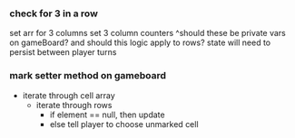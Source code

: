 ### check for 3 in a row

set arr for 3 columns
set 3 column counters
^should these be private vars on gameBoard?
and should this logic apply to rows?
state will need to persist between player turns

### mark setter method on gameboard

- iterate through cell array
  - iterate through rows
    - if element == null, then update
    - else tell player to choose unmarked cell
